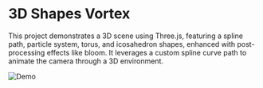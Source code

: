 # 3D Shapes Vortex

This project demonstrates a 3D scene using Three.js, featuring a spline path, particle system, torus, and icosahedron shapes, enhanced with post-processing effects like bloom. It leverages a custom spline curve path to animate the camera through a 3D environment.

![Demo](https://cloud-iygnwoch9-hack-club-bot.vercel.app/0demo.gif)
